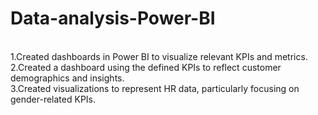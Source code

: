 # Data-analysis-Power-BI
 <br />1.Created dashboards in Power BI to visualize relevant KPIs and metrics.
 <br />2.Created a dashboard using the defined KPIs to reflect customer demographics and insights.
<br />3.Created visualizations to represent HR data, particularly focusing on gender-related KPIs.
